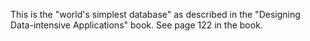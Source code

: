 This is the "world's simplest database" as described
in the "Designing Data-intensive Applications" book.
See page 122 in the book.
